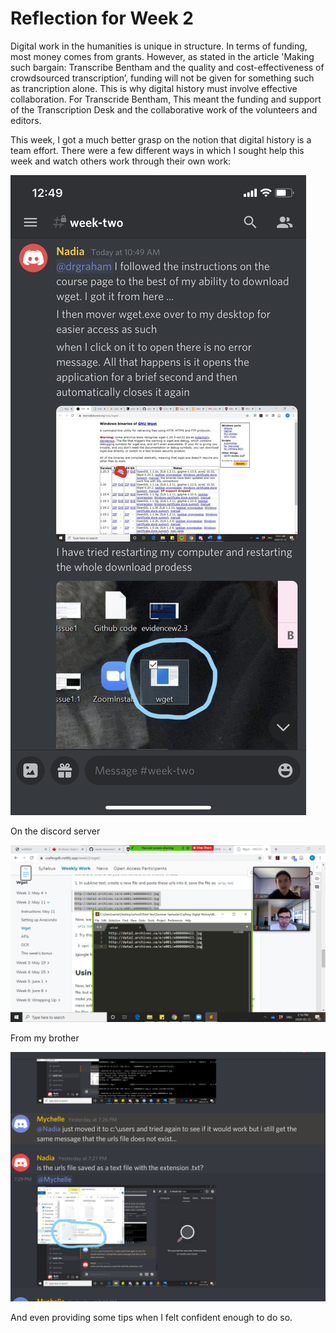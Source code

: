 # Reflection for Week 2



Digital work in the humanities is unique in structure. In terms of funding, most money comes from grants. However, as stated in the article 
'Making such bargain: Transcribe Bentham and the quality and cost-effectiveness of crowdsourced transcription’, funding will not be given for something such as trancription alone. This is why digital history must involve effective collaboration. For Transcride Bentham, This meant the funding and support of the Transcription Desk and the collaborative work of the volunteers and editors.

This week, I got a much better grasp on the notion that digital history is a team effort. There were a few different ways in which I sought help this week and watch others work through their own work:

![image i just uploaded](help1.PNG)

On the discord server

![image i just uploaded](cam1.png)

From my brother

![image i just uploaded](giving-help.png)

And even providing some tips when I felt confident enough to do so.
